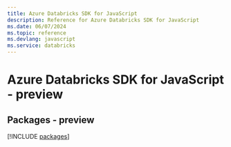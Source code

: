 ```yaml
---
title: Azure Databricks SDK for JavaScript
description: Reference for Azure Databricks SDK for JavaScript
ms.date: 06/07/2024
ms.topic: reference
ms.devlang: javascript
ms.service: databricks
---
```

# Azure Databricks SDK for JavaScript - preview
## Packages - preview
[!INCLUDE [packages](databricks-index.md)]